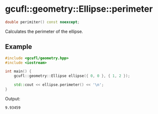 # gcufl::geometry::Ellipse::perimeter
```cpp
double perimiter() const noexcept;
```
Calculates the perimeter of the ellipse.
## Example
```cpp
#include <gcufl/geometry.hpp>
#include <iostream>

int main() {
	gcufl::geometry::Ellipse ellipse({ 0, 0 }, { 1, 2 });

	std::cout << ellipse.perimeter() << '\n';
}
```
Output:
```
9.93459
```
